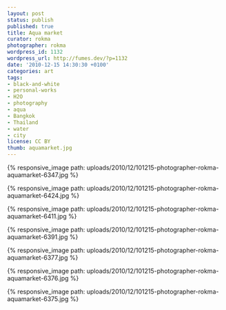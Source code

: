```yaml
---
layout: post
status: publish
published: true
title: Aqua market
curator: rokma
photographer: rokma
wordpress_id: 1132
wordpress_url: http://fumes.dev/?p=1132
date: '2010-12-15 14:30:30 +0100'
categories: art
tags:
- black-and-white
- personal-works
- H2O
- photography
- aqua
- Bangkok
- Thailand
- water
- city
license: CC BY
thumb: aquamarket.jpg
---
```


{% responsive_image path: uploads/2010/12/101215-photographer-rokma-aquamarket-6347.jpg %}

{% responsive_image path: uploads/2010/12/101215-photographer-rokma-aquamarket-6424.jpg %}

{% responsive_image path: uploads/2010/12/101215-photographer-rokma-aquamarket-6411.jpg %}

{% responsive_image path: uploads/2010/12/101215-photographer-rokma-aquamarket-6391.jpg %}

{% responsive_image path: uploads/2010/12/101215-photographer-rokma-aquamarket-6377.jpg %}

{% responsive_image path: uploads/2010/12/101215-photographer-rokma-aquamarket-6376.jpg %}

{% responsive_image path: uploads/2010/12/101215-photographer-rokma-aquamarket-6375.jpg %}


